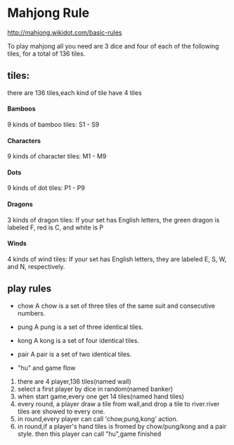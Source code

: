 # Mahjong Rule


http://mahjong.wikidot.com/basic-rules

To play mahjong all you need are 3 dice and four of each of the following tiles, for a total of 136 tiles.


## tiles:
there are 136 tiles,each kind of tile have 4 tiles
#### Bamboos
9 kinds of bamboo tiles:
S1 - S9
#### Characters
9 kinds of character tiles:
M1 - M9
#### Dots
9 kinds of dot tiles:
P1 - P9
#### Dragons
3 kinds of dragon tiles:
If your set has English letters, the green dragon is labeled F, red is C, and white is P
#### Winds
4 kinds of wind tiles:
If your set has English letters, they are labeled E, S, W, and N, respectively.


## play rules

- chow
A chow is a set of three tiles of the same suit and consecutive numbers.
- pung
A pung is a set of three identical tiles.
- kong
A kong is a set of four identical tiles.
- pair
A pair is a set of two identical tiles.

- "hu" and game flow
1. there are 4 player,136 tiles(named wall)
2. select a first player by dice in random(named banker)
3. when start game,every one get 14 tiles(named hand tiles)
4. every round, a player draw a tile from wall,and drop a tile to river.river tiles are showed to every one.
5. in round,every player can call 'chow,pung,kong' action. 
6. in round,if a player's hand tiles 
is fromed by chow/pung/kong and a pair style.
then this player can call "hu",game finished


